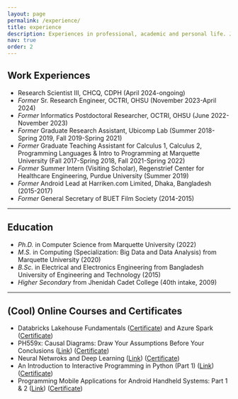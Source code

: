 ```yaml
---
layout: page
permalink: /experience/
title: experience
description: Experiences in professional, academic and personal life. Jotted down in a page.
nav: true
order: 2
---
```


## Work Experiences
- Research Scientist III, CHCQ, CDPH (April 2024-ongoing)
- _Former_ Sr. Research Engineer, OCTRI, OHSU (November 2023-April 2024)
- _Former_ Informatics Postdoctoral Researcher, OCTRI, OHSU (June 2022-November 2023)
- _Former_ Graduate Research Assistant, Ubicomp Lab (Summer 2018-Spring 2019, Fall 2019-Spring 2021)
- _Former_ Graduate Teaching Assistant for Calculus 1, Calculus 2, Programming Languages & Intro to Programming at Marquette University (Fall 2017-Spring 2018, Fall 2021-Spring 2022)
- _Former_ Summer Intern (Visiting Scholar), Regenstrief Center for Healthcare Engineering, Purdue University (Summer 2019)
- _Former_ Android Lead at Harriken.com Limited, Dhaka, Bangladesh (2015-2017)
- _Former_ General Secretary of BUET Film Society (2014-2015)

---

## Education

- _Ph.D._ in Computer Science from Marquette University (2022)
- _M.S._ in Computing (Specialization: Big Data and Data Analysis) from Marquette University (2020)
- _B.Sc._ in Electrical and Electronics Engineering from Bangladesh University of Engineering and Technology (2015)
- _Higher Secondary_ from Jhenidah Cadet College (40th intake, 2009)

---

## (Cool) Online Courses and Certificates

- Databricks Lakehouse Fundamentals ([Certificate](https://credentials.databricks.com/09ea844f-ce24-4397-8a30-43f1572de58f#gs.b7tgkr)) and Azure Spark ([Certificate](https://www.linkedin.com/learning/certificates/8f1d16133b9fa6c2ba3615764777cac15b0f41b4c50b003e99a2718934974824?lipi=urn%3Ali%3Apage%3Ad_flagship3_profile_view_base_certifications_details%3BchTxWJEgSBSEhQxzaHq1%2BA%3D%3D))
- PH559x: Causal Diagrams: Draw Your Assumptions Before Your Conclusions ([Link](https://www.edx.org/course/causal-diagrams-draw-your-assumptions-before-your-conclusions)) ([Certificate](https://courses.edx.org/certificates/f044031abf9f4d8881d69b1c6fc9acec))
- Neural Netwroks and Deep Learning ([Link](https://www.coursera.org/learn/neural-networks-deep-learning)) ([Certificate](https://www.coursera.org/account/accomplishments/verify/A33ZF4MHWDMR))
- An Introduction to Interactive Programming in Python (Part 1) ([Link](https://www.coursera.org/learn/interactive-python-1)) ([Certificate](/assets/pdf/coursera_cert_python.pdf))
- Programming Mobile Applications for Android Handheld Systems: Part 1 & 2 ([Link](https://www.coursera.org/learn/android-programming)) ([Certificate](https://www.coursera.org/account/accomplishments/records/DLT6SW67WU))
